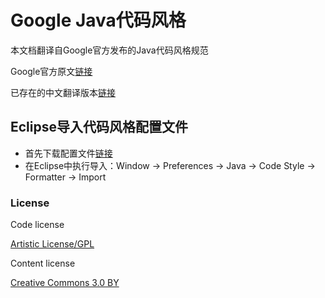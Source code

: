 Google Java代码风格
======================
本文档翻译自Google官方发布的Java代码风格规范

Google官方原文[链接](http://google-styleguide.googlecode.com/svn/trunk/javaguide.html)

已存在的中文翻译版本[链接](http://hawstein.com/posts/google-java-style.html)

## Eclipse导入代码风格配置文件
* 首先下载配置文件[链接](http://google-styleguide.googlecode.com/svn/trunk/eclipse-java-google-style.xml)
* 在Eclipse中执行导入：Window -> Preferences -> Java -> Code Style -> Formatter -> Import


### License

Code license

[Artistic License/GPL](http://dev.perl.org/licenses/)

Content license

[Creative Commons 3.0 BY](http://creativecommons.org/licenses/by/3.0/)
